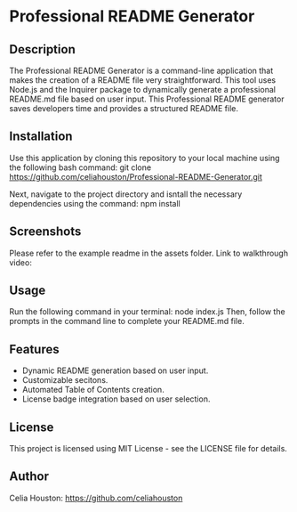 # Professional README Generator

## Description 
The Professional README Generator is a command-line application that makes the creation of a README file very straightforward.
This tool uses Node.js and the Inquirer package to dynamically generate a professional README.md file based on user input. This Professional README generator saves developers time and provides a structured README file. 

## Installation 
Use this application by cloning this repository to your local machine using the following bash command: 
git clone https://github.com/celiahouston/Professional-README-Generator.git

Next, navigate to the project directory and isntall the necessary dependencies using the command: npm install 

## Screenshots 
Please refer to the example readme in the assets folder. 
Link to walkthrough video: 

## Usage
Run the following command in your terminal: 
node index.js 
Then, follow the prompts in the command line to complete your README.md file. 

## Features
- Dynamic README generation based on user input.
- Customizable secitons.
- Automated Table of Contents creation.
- License badge integration based on user selection. 

## License 
This project is licensed using MIT License - see the LICENSE file for details. 

## Author 
Celia Houston: https://github.com/celiahouston 
